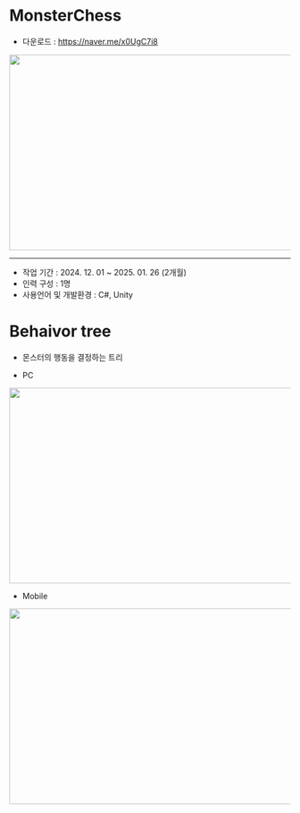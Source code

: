 # MonsterChess
* 다운로드 : <https://naver.me/x0UgC7i8>
  
<img src="Image/Echo.png" width="600" height="350"/>

***

* 작업 기간 : 2024. 12. 01 ~ 2025. 01. 26 (2개월)
* 인력 구성 : 1명
* 사용언어 및 개발환경 : C#, Unity

# Behaivor tree
* 몬스터의 행동을 결정하는 트리
  
* PC

<img src="Image/PC.gif" width="600" height="350"/>

* Mobile
  
<img src="Image/Mobile.gif" width="600" height="350"/>

